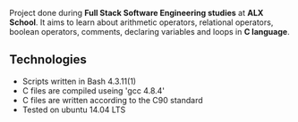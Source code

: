 Project done during **Full Stack Software Engineering studies** at **ALX School**. It aims to learn about arithmetic operators, relational operators, boolean operators, comments, declaring variables and loops in **C language**.

## Technologies
* Scripts written in Bash 4.3.11(1)
* C files are compiled useing 'gcc 4.8.4'
* C files are written according to the C90 standard
* Tested on ubuntu 14.04 LTS
